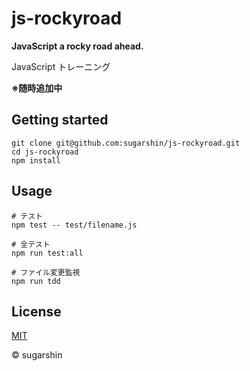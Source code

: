 # js-rockyroad

**JavaScript a rocky road ahead.**

JavaScript トレーニング

**※随時追加中**

## Getting started

```
git clone git@github.com:sugarshin/js-rockyroad.git
cd js-rockyroad
npm install
```

## Usage

```
# テスト
npm test -- test/filename.js

# 全テスト
npm run test:all

# ファイル変更監視
npm run tdd
```

## License

[MIT][license-url]

© sugarshin

[license-url]: http://sugarshin.mit-license.org/
